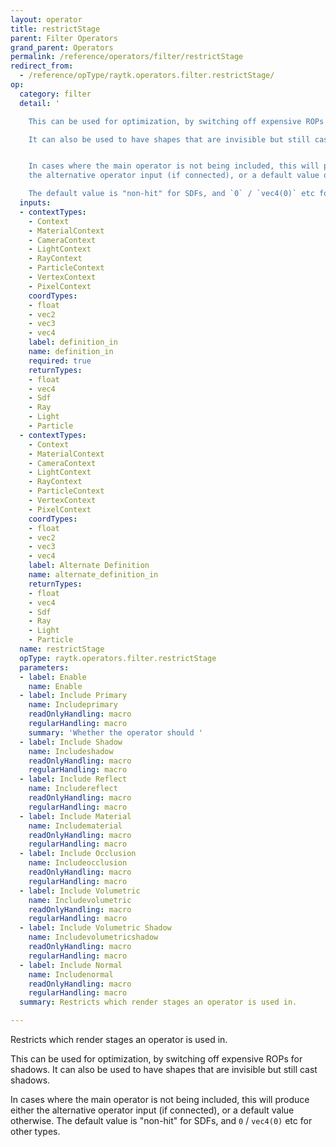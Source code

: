 ```yaml
---
layout: operator
title: restrictStage
parent: Filter Operators
grand_parent: Operators
permalink: /reference/operators/filter/restrictStage
redirect_from:
  - /reference/opType/raytk.operators.filter.restrictStage/
op:
  category: filter
  detail: '

    This can be used for optimization, by switching off expensive ROPs for shadows.

    It can also be used to have shapes that are invisible but still cast shadows.


    In cases where the main operator is not being included, this will produce either
    the alternative operator input (if connected), or a default value otherwise.

    The default value is "non-hit" for SDFs, and `0` / `vec4(0)` etc for other types.'
  inputs:
  - contextTypes:
    - Context
    - MaterialContext
    - CameraContext
    - LightContext
    - RayContext
    - ParticleContext
    - VertexContext
    - PixelContext
    coordTypes:
    - float
    - vec2
    - vec3
    - vec4
    label: definition_in
    name: definition_in
    required: true
    returnTypes:
    - float
    - vec4
    - Sdf
    - Ray
    - Light
    - Particle
  - contextTypes:
    - Context
    - MaterialContext
    - CameraContext
    - LightContext
    - RayContext
    - ParticleContext
    - VertexContext
    - PixelContext
    coordTypes:
    - float
    - vec2
    - vec3
    - vec4
    label: Alternate Definition
    name: alternate_definition_in
    returnTypes:
    - float
    - vec4
    - Sdf
    - Ray
    - Light
    - Particle
  name: restrictStage
  opType: raytk.operators.filter.restrictStage
  parameters:
  - label: Enable
    name: Enable
  - label: Include Primary
    name: Includeprimary
    readOnlyHandling: macro
    regularHandling: macro
    summary: 'Whether the operator should '
  - label: Include Shadow
    name: Includeshadow
    readOnlyHandling: macro
    regularHandling: macro
  - label: Include Reflect
    name: Includereflect
    readOnlyHandling: macro
    regularHandling: macro
  - label: Include Material
    name: Includematerial
    readOnlyHandling: macro
    regularHandling: macro
  - label: Include Occlusion
    name: Includeocclusion
    readOnlyHandling: macro
    regularHandling: macro
  - label: Include Volumetric
    name: Includevolumetric
    readOnlyHandling: macro
    regularHandling: macro
  - label: Include Volumetric Shadow
    name: Includevolumetricshadow
    readOnlyHandling: macro
    regularHandling: macro
  - label: Include Normal
    name: Includenormal
    readOnlyHandling: macro
    regularHandling: macro
  summary: Restricts which render stages an operator is used in.

---
```



Restricts which render stages an operator is used in.


This can be used for optimization, by switching off expensive ROPs for shadows.
It can also be used to have shapes that are invisible but still cast shadows.

In cases where the main operator is not being included, this will produce either the alternative operator input (if connected), or a default value otherwise.
The default value is "non-hit" for SDFs, and `0` / `vec4(0)` etc for other types.